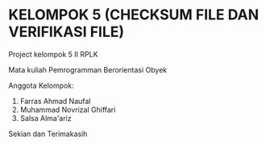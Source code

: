# KELOMPOK 5 (CHECKSUM FILE DAN VERIFIKASI FILE)

Project kelompok 5 II RPLK 

Mata kuliah Pemrogramman Berorientasi Obyek  

Anggota Kelompok:  
1. Farras Ahmad Naufal 
2. Muhammad Novrizal Ghiffari 
3. Salsa Alma'ariz

Sekian dan Terimakasih
